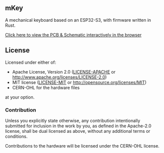 ## mKey

A mechanical keyboard based on an ESP32-S3, with firmware written in Rust.

[Click here to view the PCB & Schematic interactively in the browser](https://kicanvas.org/?github=https%3A%2F%2Fgithub.com%2FMabezDev%2Fmkey)


## License

Licensed under either of:

- Apache License, Version 2.0 ([LICENSE-APACHE](LICENSE-APACHE) or http://www.apache.org/licenses/LICENSE-2.0)
- MIT license ([LICENSE-MIT](LICENSE-MIT) or http://opensource.org/licenses/MIT)
- CERN-OHL for the hardware files

at your option.

### Contribution

Unless you explicitly state otherwise, any contribution intentionally submitted for inclusion in
the work by you, as defined in the Apache-2.0 license, shall be dual licensed as above, without
any additional terms or conditions.

Contributions to the hardware will be licensed under the CERN-OHL license.

